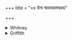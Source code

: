 +++
title = "०४ येना श्रवस्यवश्चरथ"

+++

<details><summary>Whitney</summary>

येना॑ श्रवस्यव॒श्चर॑थ दे॒वा इ॑वासुरमा॒यया॑ ।  
शुनां॑ क॒पिरि॑व॒ दूष॑णो॒ बन्धु॑रा काब॒वस्य॑ च ॥४॥
</details>

<details><summary>Griffith</summary>

Ye who move active in your strength like Gods with Asuras' magic powers, Even as the monkey scorns the dogs, Bandages! scorn the Kabava.
</details>
